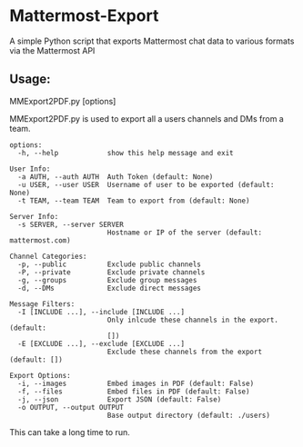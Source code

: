 # Mattermost-Export

A simple Python script that exports Mattermost chat data to various formats via the Mattermost API

## Usage:

MMExport2PDF.py [options]

MMExport2PDF.py is used to export all a users channels and DMs from a team.

```
options:
  -h, --help            show this help message and exit

User Info:
  -a AUTH, --auth AUTH  Auth Token (default: None)
  -u USER, --user USER  Username of user to be exported (default: None)
  -t TEAM, --team TEAM  Team to export from (default: None)

Server Info:
  -s SERVER, --server SERVER
                        Hostname or IP of the server (default: mattermost.com)

Channel Categories:
  -p, --public          Exclude public channels
  -P, --private         Exclude private channels
  -g, --groups          Exclude group messages
  -d, --DMs             Exclude direct messages

Message Filters:
  -I [INCLUDE ...], --include [INCLUDE ...]
                        Only inlcude these channels in the export. (default:
                        [])
  -E [EXCLUDE ...], --exclude [EXCLUDE ...]
                        Exclude these channels from the export (default: [])

Export Options:
  -i, --images          Embed images in PDF (default: False)
  -f, --files           Embed files in PDF (default: False)
  -j, --json            Export JSON (default: False)
  -o OUTPUT, --output OUTPUT
                        Base output directory (default: ./users)
```

This can take a long time to run.
